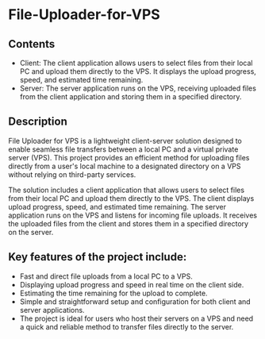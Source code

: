 # File-Uploader-for-VPS
## Contents
- Client: The client application allows users to select files from their local PC and upload them directly to the VPS. It displays the upload progress, speed, and estimated time remaining.
- Server: The server application runs on the VPS, receiving uploaded files from the client application and storing them in a specified directory.

## Description
File Uploader for VPS is a lightweight client-server solution designed to enable seamless file transfers between a local PC and a virtual private server (VPS). This project provides an efficient method for uploading files directly from a user's local machine to a designated directory on a VPS without relying on third-party services.

The solution includes a client application that allows users to select files from their local PC and upload them directly to the VPS. The client displays upload progress, speed, and estimated time remaining. The server application runs on the VPS and listens for incoming file uploads. It receives the uploaded files from the client and stores them in a specified directory on the server.

## Key features of the project include:
- Fast and direct file uploads from a local PC to a VPS.
- Displaying upload progress and speed in real time on the client side.
- Estimating the time remaining for the upload to complete.
- Simple and straightforward setup and configuration for both client and server applications.
- The project is ideal for users who host their servers on a VPS and need a quick and reliable method to transfer files directly to the server. 
